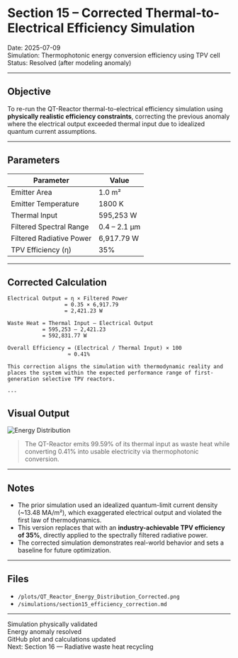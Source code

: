 # Section 15 – Corrected Thermal-to-Electrical Efficiency Simulation  
Date: 2025-07-09  
Simulation: Thermophotonic energy conversion efficiency using TPV cell  
Status: Resolved (after modeling anomaly)

---

## Objective

To re-run the QT-Reactor thermal-to-electrical efficiency simulation using **physically realistic efficiency constraints**, correcting the previous anomaly where the electrical output exceeded thermal input due to idealized quantum current assumptions.

---

## Parameters

| Parameter              | Value           |
|------------------------|------------------|
| Emitter Area           | 1.0 m²           |
| Emitter Temperature    | 1800 K           |
| Thermal Input          | 595,253 W        |
| Filtered Spectral Range| 0.4 – 2.1 μm     |
| Filtered Radiative Power | 6,917.79 W     |
| TPV Efficiency (η)     | 35%              |

---

## Corrected Calculation

```text
Electrical Output = η × Filtered Power  
                  = 0.35 × 6,917.79  
                  = 2,421.23 W

Waste Heat = Thermal Input – Electrical Output  
           = 595,253 – 2,421.23  
           = 592,831.77 W

Overall Efficiency = (Electrical / Thermal Input) × 100  
                   ≈ 0.41%

This correction aligns the simulation with thermodynamic reality and places the system within the expected performance range of first-generation selective TPV reactors.

---

```

## Visual Output

![Energy Distribution](../plots/QT_Reactor_Energy_Distribution_Corrected.png)

> The QT-Reactor emits 99.59% of its thermal input as waste heat while converting 0.41% into usable electricity via thermophotonic conversion.

---

## Notes

- The prior simulation used an idealized quantum-limit current density (~13.48 MA/m²), which exaggerated electrical output and violated the first law of thermodynamics.  
- This version replaces that with an **industry-achievable TPV efficiency of 35%**, directly applied to the spectrally filtered radiative power.  
- The corrected simulation demonstrates real-world behavior and sets a baseline for future optimization.

---

## Files

- `/plots/QT_Reactor_Energy_Distribution_Corrected.png`  
- `/simulations/section15_efficiency_correction.md`

---

Simulation physically validated  
Energy anomaly resolved  
GitHub plot and calculations updated  
Next: Section 16 — Radiative waste heat recycling
